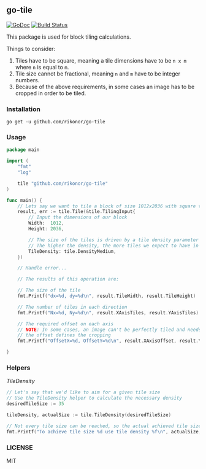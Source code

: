 go-tile
---

[![GoDoc](https://godoc.org/github.com/rikonor/go-tile?status.svg)](http://godoc.org/github.com/rikonor/go-tile)
[![Build
Status](https://travis-ci.org/rikonor/go-tile.svg?branch=master)](https://travis-ci.org/rikonor/go-tile)

This package is used for block tiling calculations.

Things to consider:

1. Tiles have to be square, meaning a tile dimensions have to be `n x m` where `n` is equal to `m`.
1. Tile size cannot be fractional, meaning `n` and `m` have to be integer numbers.
1. Because of the above requirements, in some cases an image has to be cropped in order to be tiled.

### Installation

```
go get -u github.com/rikonor/go-tile
```

### Usage

```go
package main

import (
	"fmt"
	"log"

	tile "github.com/rikonor/go-tile"
)

func main() {
	// Lets say we want to tile a block of size 1012x2036 with square tiles
	result, err := tile.Tile(&tile.TilingInput{
		// Input the dimensions of our block
		Width:  1012,
		Height: 2036,

		// The size of the tiles is driven by a tile density parameter
		// The higher the density, the more tiles we expect to have in a given area
		TileDensity: tile.DensityMedium,
	})

	// Handle error...

	// The results of this operation are:

	// The size of the tile
	fmt.Printf("dx=%d, dy=%d\n", result.TileWidth, result.TileHeight)

	// The number of tiles in each direction
	fmt.Printf("Nx=%d, Ny=%d\n", result.XAxisTiles, result.YAxisTiles)

	// The required offset on each axis
	// NOTE: In some cases, an image can't be perfectly tiled and needs to be cropped
	// the offset defines the cropping
	fmt.Printf("OffsetX=%d, OffsetY=%d\n", result.XAxisOffset, result.YAxisOffset)

}
```

### Helpers

*_TileDensity_*

```go
// Let's say that we'd like to aim for a given tile size
// Use the TileDensity helper to calculate the necessary density
desiredTileSize := 35

tileDensity, actualSize := tile.TileDensity(desiredTileSize)

// Not every tile size can be reached, so the actual achieved tile size is also returned
fmt.Printf("To achieve tile size %d use tile density %f\n", actualSize, tileDensity)
```

### LICENSE

MIT
